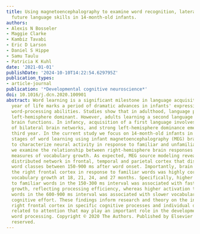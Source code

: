 ```yaml
---
title: Using magnetoencephalography to examine word recognition, lateralization, and
  future language skills in 14-month-old infants.
authors:
- Alexis N Bosseler
- Maggie Clarke
- Kambiz Tavabi
- Eric D Larson
- Daniel S Hippe
- Samu Taulu
- Patricia K Kuhl
date: '2021-01-01'
publishDate: '2024-10-10T14:22:54.629795Z'
publication_types:
- article-journal
publication: '*Developmental cognitive neuroscience*'
doi: 10.1016/j.dcn.2020.100901
abstract: Word learning is a significant milestone in language acquisition. The second
  year of life marks a period of dramatic advances in infants' expressive and receptive
  word-processing abilities. Studies show that in adulthood, language processing is
  left-hemisphere dominant. However, adults learning a second language activate right-hemisphere
  brain functions. In infancy, acquisition of a first language involves recruitment
  of bilateral brain networks, and strong left-hemisphere dominance emerges by the
  third year. In the current study we focus on 14-month-old infants in the earliest
  stages of word learning using infant magnetoencephalography (MEG) brain imagining
  to characterize neural activity in response to familiar and unfamiliar words. Specifically,
  we examine the relationship between right-hemisphere brain responses and prospective
  measures of vocabulary growth. As expected, MEG source modeling revealed a broadly
  distributed network in frontal, temporal and parietal cortex that distinguished
  word classes between 150-900 ms after word onset. Importantly, brain activity in
  the right frontal cortex in response to familiar words was highly correlated with
  vocabulary growth at 18, 21, 24, and 27 months. Specifically, higher activation
  to familiar words in the 150-300 ms interval was associated with faster vocabulary
  growth, reflecting processing efficiency, whereas higher activation to familiar
  words in the 600-900 ms interval was associated with slower vocabulary growth, reflecting
  cognitive effort. These findings inform research and theory on the involvement of
  right frontal cortex in specific cognitive processes and individual differences
  related to attention that may play an important role in the development of left-lateralized
  word processing. Copyright © 2020 The Authors. Published by Elsevier Ltd.. All rights
  reserved.
---
```

